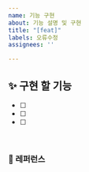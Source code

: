 ```yaml
---
name: 기능 구현
about: 기능 설명 및 구현
title: "[feat]"
labels: 오류수정
assignees: ''

---
```


## ✨ 구현 할 기능
- [ ] 
- [ ] 
- [ ] 

<br>

### 📕 레퍼런스
